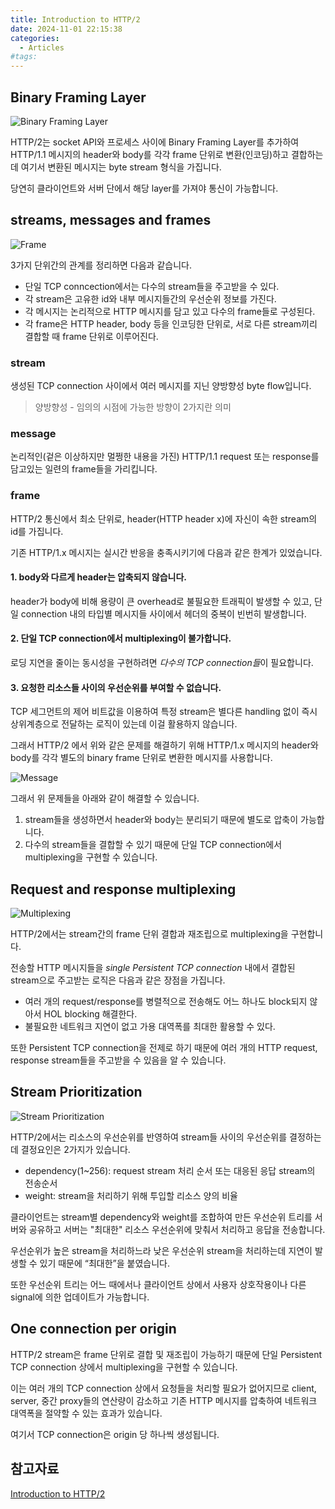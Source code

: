 ```yaml
---
title: Introduction to HTTP/2
date: 2024-11-01 22:15:38
categories:
  - Articles
#tags:
---
```

## Binary Framing Layer

![Binary Framing Layer](/images/binary_framing_layer.png)

HTTP/2는 socket API와 프로세스 사이에 Binary Framing Layer를 추가하여 HTTP/1.1 메시지의 header와 body를 각각 frame 단위로 변환(인코딩)하고 결합하는데 여기서 변환된 메시지는 byte stream 형식을 가집니다.

당연히 클라이언트와 서버 단에서 해당 layer를 가져야 통신이 가능합니다.

## streams, messages and frames

![Frame](/images/frame.png)

3가지 단위간의 관계를 정리하면 다음과 같습니다.

- 단일 TCP conncection에서는 다수의 stream들을 주고받을 수 있다.
- 각 stream은 고유한 id와 내부 메시지들간의 우선순위 정보를 가진다.
- 각 메시지는 논리적으로 HTTP 메시지를 담고 있고 다수의 frame들로 구성된다.
- 각 frame은 HTTP header, body 등을 인코딩한 단위로, 서로 다른 stream끼리 결합할 때 frame 단위로 이루어진다.

### stream

생성된 TCP connection 사이에서 여러 메시지를 지닌 양방향성 byte flow입니다.

> 양방향성 - 임의의 시점에 가능한 방향이 2가지란 의미

### message

논리적인(겉은 이상하지만 멀쩡한 내용을 가진) HTTP/1.1 request 또는 response를 담고있는 일련의 frame들을 가리킵니다.

### frame

HTTP/2 통신에서 최소 단위로, header(HTTP header x)에 자신이 속한 stream의 id를 가집니다.

기존 HTTP/1.x 메시지는 실시간 반응을 충족시키기에 다음과 같은 한계가 있었습니다.

#### 1. body와 다르게 header는 압축되지 않습니다.

header가 body에 비해 용량이 큰 overhead로 불필요한 트래픽이 발생할 수 있고, 단일 connection 내의 타입별 메시지들 사이에서 헤더의 중복이 빈번히 발생합니다.

#### 2. 단일 TCP connection에서 multiplexing이 불가합니다.

로딩 지연을 줄이는 동시성을 구현하려면 *다수의 TCP connection들*이 필요합니다.

#### 3. 요청한 리소스들 사이의 우선순위를 부여할 수 없습니다.

TCP 세그먼트의 제어 비트값을 이용하여 특정 stream은 별다른 handling 없이 즉시 상위계층으로 전달하는 로직이 있는데 이걸 활용하지 않습니다.

그래서 HTTP/2 에서 위와 같은 문제를 해결하기 위해 HTTP/1.x 메시지의 header와 body를 각각 별도의 binary frame 단위로 변환한 메시지를 사용합니다.

![Message](/images/message.png)

그래서 위 문제들을 아래와 같이 해결할 수 있습니다.

1. stream들을 생성하면서 header와 body는 분리되기 때문에 별도로 압축이 가능합니다.
2. 다수의 stream들을 결합할 수 있기 때문에 단일 TCP connection에서 multiplexing을 구현할 수 있습니다.

## Request and response multiplexing

![Multiplexing](/images/multiplexing.png)

HTTP/2에서는 stream간의 frame 단위 결합과 재조립으로 multiplexing을 구현합니다.

전송할 HTTP 메시지들을 _single Persistent TCP connection_ 내에서 결합된 stream으로 주고받는 로직은 다음과 같은 장점을 가집니다.

- 여러 개의 request/response를 병렬적으로 전송해도 어느 하나도 block되지 않아서 HOL blocking 해결한다.
- 불필요한 네트워크 지연이 없고 가용 대역폭를 최대한 활용할 수 있다.

또한 Persistent TCP connection을 전제로 하기 때문에 여러 개의 HTTP request, response stream들을 주고받을 수 있음을 알 수 있습니다.

## Stream Prioritization

![Stream Prioritization](/images/stream_prioritization.png)

HTTP/2에서는 리소스의 우선순위를 반영하여 stream들 사이의 우선순위를 결정하는데 결정요인은 2가지가 있습니다.

- dependency(1~256): request stream 처리 순서 또는 대응된 응답 stream의 전송순서
- weight: stream을 처리하기 위해 투입할 리소스 양의 비율

클라이언트는 stream별 dependency와 weight를 조합하여 만든 우선순위 트리를 서버와 공유하고 서버는 "최대한" 리소스 우선순위에 맞춰서 처리하고 응답을 전송합니다.

우선순위가 높은 stream을 처리하느라 낮은 우선순위 stream을 처리하는데 지연이 발생할 수 있기 때문에 “최대한”을 붙였습니다.

또한 우선순위 트리는 어느 때에서나 클라이언트 상에서 사용자 상호작용이나 다른 signal에 의한 업데이트가 가능합니다.

## One connection per origin

HTTP/2 stream은 frame 단위로 결합 및 재조립이 가능하기 때문에 단일 Persistent TCP connection 상에서 multiplexing을 구현할 수 있습니다.

이는 여러 개의 TCP connection 상에서 요청들을 처리할 필요가 없어지므로 client, server, 중간 proxy들의 연산량이 감소하고 기존 HTTP 메시지를 압축하여 네트워크 대역폭을 절약할 수 있는 효과가 있습니다.

여기서 TCP connection은 origin 당 하나씩 생성됩니다.

## 참고자료

[Introduction to HTTP/2](https://web.dev/articles/performance-http2?hl=ko)
